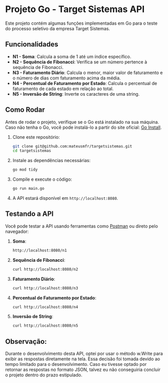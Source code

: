 # Projeto Go - Target Sistemas API

Este projeto contém algumas funções implementadas em Go para o teste do processo seletivo da empresa Target Sistemas.

## Funcionalidades

- **N1 - Soma**: Calcula a soma de 1 até um índice específico.
- **N2 - Sequência de Fibonacci**: Verifica se um número pertence à sequência de Fibonacci.
- **N3 - Faturamento Diário**: Calcula o menor, maior valor de faturamento e o número de dias com faturamento acima da média.
- **N4 - Percentual de Faturamento por Estado**: Calcula o percentual de faturamento de cada estado em relação ao total.
- **N5 - Inversão de String**: Inverte os caracteres de uma string.
  
## Como Rodar

Antes de rodar o projeto, verifique se o Go está instalado na sua máquina. Caso não tenha o Go, você pode instalá-lo a partir do site oficial: [Go Install](https://golang.org/dl/).

1. Clone este repositório:
    ```bash
    git clone git@github.com:mateusmfr/targetsistemas.git
    cd targetsistemas
    ```

2. Instale as dependências necessárias:
    ```bash
    go mod tidy
    ```

3. Compile e execute o código:
    ```bash
    go run main.go
    ```

4. A API estará disponível em `http://localhost:8080`.

## Testando a API

Você pode testar a API usando ferramentas como [Postman](https://www.postman.com/) ou direto pelo navegador:

1. **Soma**:
    ```bash
    http://localhost:8080/n1
    ```

2. **Sequência de Fibonacci**:
    ```bash
    curl http://localhost:8080/n2
    ```

3. **Faturamento Diário**:
    ```bash
    curl http://localhost:8080/n3
    ```

4. **Percentual de Faturamento por Estado**:
    ```bash
    curl http://localhost:8080/n4
    ```

5. **Inversão de String**:
    ```bash
    curl http://localhost:8080/n5
    ```

## Observação:

Durante o desenvolvimento desta API, optei por usar o método w.Write para exibir as respostas diretamente na tela. Essa decisão foi tomada devido ao tempo limitado para o desenvolvimento. Caso eu tivesse optado por retornar as respostas no formato JSON, talvez eu não conseguiria concluir o projeto dentro do prazo estipulado.
